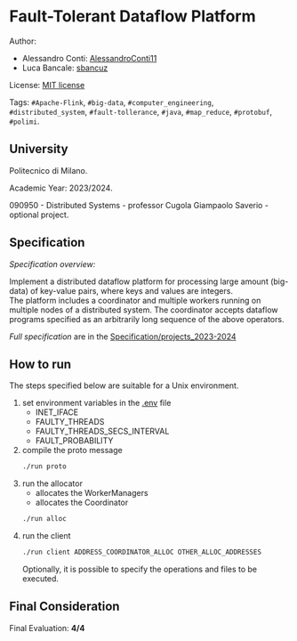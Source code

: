 # Fault-Tolerant Dataflow Platform


Author:
- Alessandro Conti: [AlessandroConti11](https://github.com/AlessandroConti11/)
- Luca Bancale: [sbancuz](https://github.com/sbancuz/)

License: [MIT license](https://github.com/AlessandroConti11/Fault-Tolerant_Dataflow_Platform/blob/master/LICENSE)

Tags: `#Apache-Flink`, `#big-data`, `#computer_engineering`, `#distributed_system`, `#fault-tollerance`, `#java`, `#map_reduce`, `#protobuf`, `#polimi`.


## University

Politecnico di Milano.

Academic Year: 2023/2024.

090950 - Distributed Systems - professor Cugola Giampaolo Saverio - optional project.


## Specification

*Specification overview:*

Implement a distributed dataflow platform for processing large amount (big-data) of key-value pairs, where keys and values are integers.
<br>
The platform includes a coordinator and multiple workers running on multiple nodes of a distributed system.
The coordinator accepts dataflow programs specified as an arbitrarily long sequence of the above operators.

*Full specification* are in the [Specification/projects_2023-2024](https://github.com/AlessandroConti11/Fault-Tolerant_Dataflow_Platform/tree/master/Specification/projects_2023-2024.pdf)


## How to run

The steps specified below are suitable for a Unix environment.

1. set environment variables in the [.env](https://github.com/AlessandroConti11/Fault-Tolerant_Dataflow_Platform/blob/master/.env) file
    - INET_IFACE
    - FAULTY_THREADS
    - FAULTY_THREADS_SECS_INTERVAL
    - FAULT_PROBABILITY
2. compile the proto message
    ```bash
   ./run proto
   ```
3. run the allocator
   - allocates the WorkerManagers
   - allocates the Coordinator
   ```bash
   ./run alloc
   ```
4. run the client
    ```bash
   ./run client ADDRESS_COORDINATOR_ALLOC OTHER_ALLOC_ADDRESSES
   ```
   Optionally, it is possible to specify the operations and files to be executed.


## Final Consideration

Final Evaluation: **4/4**

